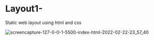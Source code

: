# Layout1-
Static web layout using html and css



![screencapture-127-0-0-1-5500-index-html-2022-02-22-23_57_40](https://user-images.githubusercontent.com/87890728/155204231-c8899b36-080a-43a4-a723-10d85d17a08a.png)


